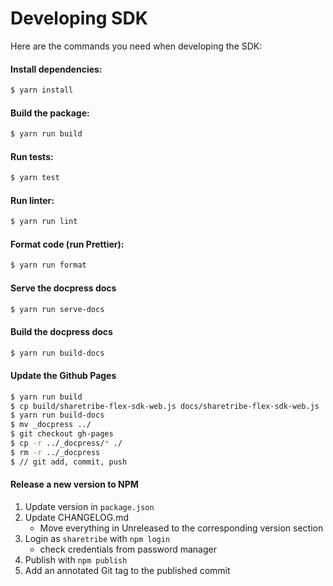 # Developing SDK

Here are the commands you need when developing the SDK:

#### Install dependencies:

```sh
$ yarn install
```

#### Build the package:

```sh
$ yarn run build
```

#### Run tests:

```sh
$ yarn test
```

#### Run linter:

```sh
$ yarn run lint
```

#### Format code (run Prettier):

```sh
$ yarn run format
```

#### Serve the docpress docs

```sh
$ yarn run serve-docs
```

#### Build the docpress docs

```sh
$ yarn run build-docs
```

#### Update the Github Pages

```sh
$ yarn run build
$ cp build/sharetribe-flex-sdk-web.js docs/sharetribe-flex-sdk-web.js
$ yarn run build-docs
$ mv _docpress ../
$ git checkout gh-pages
$ cp -r ../_docpress/* ./
$ rm -r ../_docpress
$ // git add, commit, push
```

#### Release a new version to NPM

1. Update version in `package.json`
1. Update CHANGELOG.md
   - Move everything in Unreleased to the corresponding version section
1. Login as `sharetribe` with `npm login`
   - check credentials from password manager
1. Publish with `npm publish`
1. Add an annotated Git tag to the published commit
